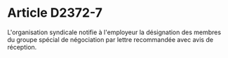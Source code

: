 # Article D2372-7

L'organisation syndicale notifie à l'employeur la désignation des membres du groupe spécial de négociation par lettre recommandée avec avis de réception.